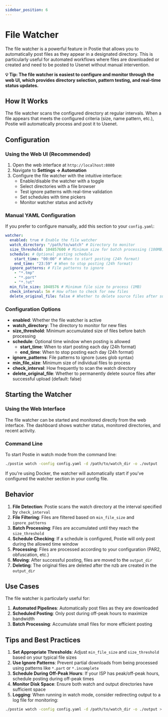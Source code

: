 ```yaml
---
sidebar_position: 6
---
```


# File Watcher

The file watcher is a powerful feature in Postie that allows you to automatically post files as they appear in a designated directory. This is particularly useful for automated workflows where files are downloaded or created and need to be posted to Usenet without manual intervention.

**💡 Tip: The file watcher is easiest to configure and monitor through the web UI, which provides directory selection, pattern testing, and real-time status updates.**

## How It Works

The file watcher scans the configured directory at regular intervals. When a file appears that meets the configured criteria (size, name pattern, etc.), Postie will automatically process and post it to Usenet.

## Configuration

### Using the Web UI (Recommended)

1. Open the web interface at `http://localhost:8080`
2. Navigate to **Settings → Automation**
3. Configure the file watcher with the intuitive interface:
   - Enable/disable the watcher with a toggle
   - Select directories with a file browser
   - Test ignore patterns with real-time validation
   - Set schedules with time pickers
   - Monitor watcher status and activity

### Manual YAML Configuration

If you prefer to configure manually, add this section to your `config.yaml`:

```yaml
watcher:
  enabled: true # Enable the file watcher
  watch_directory: "/path/to/watch" # Directory to monitor
  size_threshold: 104857600 # Minimum size for batch processing (100MB)
  schedule: # Optional posting schedule
    start_time: "00:00" # When to start posting (24h format)
    end_time: "23:59" # When to stop posting (24h format)
  ignore_patterns: # File patterns to ignore
    - "*.tmp"
    - "*.part"
    - "*.!ut"
  min_file_size: 1048576 # Minimum file size to process (1MB)
  check_interval: 5m # How often to check for new files
  delete_original_file: false # Whether to delete source files after successful upload
```

### Configuration Options

- **enabled**: Whether the file watcher is active
- **watch_directory**: The directory to monitor for new files
- **size_threshold**: Minimum accumulated size of files before batch processing
- **schedule**: Optional time window when posting is allowed
  - **start_time**: When to start posting each day (24h format)
  - **end_time**: When to stop posting each day (24h format)
- **ignore_patterns**: File patterns to ignore (uses glob syntax)
- **min_file_size**: Minimum size of individual files to process
- **check_interval**: How frequently to scan the watch directory
- **delete_original_file**: Whether to permanently delete source files after successful upload (default: false)

## Starting the Watcher

### Using the Web Interface

The file watcher can be started and monitored directly from the web interface. The dashboard shows watcher status, monitored directories, and recent activity.

### Command Line

To start Postie in watch mode from the command line:

```bash
./postie watch -config config.yaml -d /path/to/watch_dir -o ./output
```

If you're using Docker, the watcher will automatically start if you've configured the watcher section in your config file.

## Behavior

1. **File Detection**: Postie scans the watch directory at the interval specified by `check_interval`
2. **File Filtering**: Files are filtered based on `min_file_size` and `ignore_patterns`
3. **Batch Processing**: Files are accumulated until they reach the `size_threshold`
4. **Schedule Checking**: If a schedule is configured, Postie will only post during the allowed time window
5. **Processing**: Files are processed according to your configuration (PAR2, obfuscation, etc.)
6. **Moving**: After successful posting, files are moved to the `output_dir`
7. **Deleting**: The original files are deleted after the nzb are created in the `output_dir`

## Use Cases

The file watcher is particularly useful for:

1. **Automated Pipelines**: Automatically post files as they are downloaded
2. **Scheduled Posting**: Only post during off-peak hours to maximize bandwidth
3. **Batch Processing**: Accumulate small files for more efficient posting

## Tips and Best Practices

1. **Set Appropriate Thresholds**: Adjust `min_file_size` and `size_threshold` based on your typical file sizes
2. **Use Ignore Patterns**: Prevent partial downloads from being processed using patterns like `*.part` or `*.incomplete`
3. **Schedule During Off-Peak Hours**: If your ISP has peak/off-peak hours, schedule posting during off-peak times
4. **Monitor Disk Space**: Ensure both watch and output directories have sufficient space
5. **Logging**: When running in watch mode, consider redirecting output to a log file for monitoring:

```bash
./postie watch -config config.yaml -d /path/to/watch_dir -o ./output > postie.log 2>&1
```

